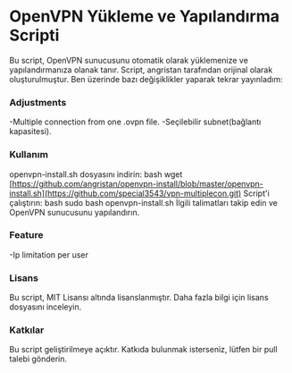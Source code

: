 # OpenVPN Yükleme ve Yapılandırma Scripti
Bu script, OpenVPN sunucusunu otomatik olarak yüklemenize ve yapılandırmanıza olanak tanır. Script, angristan tarafından orijinal olarak oluşturulmuştur. Ben üzerinde bazı değişiklikler yaparak tekrar yayınladım:
### Adjustments
-Multiple connection from one .ovpn file.
-Seçilebilir subnet(bağlantı kapasitesi).


### Kullanım
openvpn-install.sh dosyasını indirin:
bash
wget [https://github.com/angristan/openvpn-install/blob/master/openvpn-install.sh](https://github.com/special3543/vpn-multiplecon.git)
Script'i çalıştırın:
bash
sudo bash openvpn-install.sh
İlgili talimatları takip edin ve OpenVPN sunucusunu yapılandırın.


### Feature
-Ip limitation per user

### Lisans
Bu script, MIT Lisansı altında lisanslanmıştır. Daha fazla bilgi için lisans dosyasını inceleyin.

### Katkılar
Bu script geliştirilmeye açıktır. Katkıda bulunmak isterseniz, lütfen bir pull talebi gönderin.
